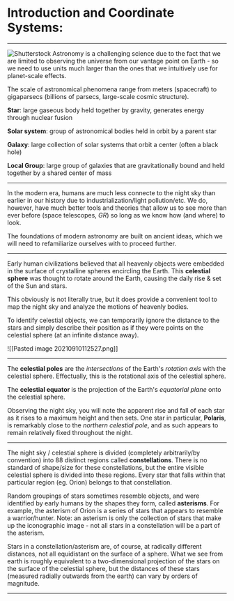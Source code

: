 # Introduction and Coordinate Systems:

***
![Shutterstock](https://thumbor.forbes.com/thumbor/960x0/https%3A%2F%2Fspecials-images.forbesimg.com%2Fdam%2Fimageserve%2F765877054%2F960x0.jpg%3Ffit%3Dscale)
Astronomy is a challenging science due to the fact that we are limited to observing the universe from our vantage point on Earth - so we need to use units much larger than the ones that we intuitively use for planet-scale effects. 

The scale of astronomical phenomena range from meters (spacecraft) to gigaparsecs (billions of parsecs, large-scale cosmic structure). 

**Star**: large gaseous body held together by gravity, generates energy through nuclear fusion

**Solar system**: group of astronomical bodies held in orbit by a parent star


**Galaxy**: large collection of solar systems that orbit a center (often a black hole)

**Local Group**: large group of galaxies that are gravitationally bound and held together by a shared center of mass

***

In the modern era, humans are much less connecte to the night sky than earlier in our history due to industrialization/light pollution/etc. We do, however, have much better tools and theories that allow us to see more than ever before (space telescopes, *GR*) so long as we know how (and where) to look.

The foundations of modern astronomy are built on ancient ideas, which we will need to refamiliarize ourselves with to proceed further.

___

Early human civilizations believed that all heavenly objects were embedded in the surface of crystalline spheres encircling the Earth. This **celestial sphere** was thought to rotate around the Earth, causing the daily rise & set of the Sun and stars. 

This obviously is not literally true, but it does provide a convenient tool to map the night sky and analyze the motions of heavenly bodies. 

To identify celestial objects, we can temporarily ignore the distance to the stars and simply describe their position as if they were points on the celestial sphere (at an infinite distance away). 

![[Pasted image 20210910112527.png]]
***

The **celestial poles** are the *intersections* of the Earth's *rotation axis* with the celestial sphere. Effectually, this is the rotational axis of the celestial sphere. 

The **celestial equator** is the projection of the Earth's *equatorial plane* onto the celestial sphere. 

Observing the night sky, you will note the apparent rise and fall of each star as it rises to a maximum height and then sets. One star in particular, **Polaris**, is remarkably close to the *northern celestial pole*, and as such appears to remain relatively fixed throughout the night. 

***

The night sky / celestial sphere is divided (completely arbitrarily/by convention) into 88 distinct regions called **constellations**. There is no standard of shape/size for these constellations, but the entire visible celestial sphere is divided into these regions. Every star that falls within that particular region (eg. Orion) belongs to that constellation. 

Random groupings of stars sometimes resemble objects, and were identified by early humans by the shapes they form, called **asterisms**. For example, the asterism of Orion is a series of stars that appears to resemble a warrior/hunter. Note: an asterism is only the collection of stars that make up the iconographic image - not all stars in a constellation will be a part of the asterism.

Stars in a constellation/asterism are, of course, at radically different distances, not all equidistant on the surface of a sphere. What we see from earth is roughly equivalent to a two-dimensional projection of the stars on the surface of the celestial sphere, but the distances of these stars (measured radially outwards from the earth) can vary by orders of magnitude.

***

